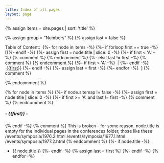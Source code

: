 ```yaml
---
title: Index of all pages
layout: page
---
```


{% assign items = site.pages | sort: 'title' %}

{% assign group = "Numbers" %}
{% assign last = false %}
<!-- String.fromCharCode(94 + i); -->
Table of Content:&nbsp;
{%- for node in items -%}
{%- if forloop.first == true -%}[{%- endif -%}
{%- assign first = node.title | slice: 0 -%}
{%- if first < 'A' -%}
{% comment %} <!-- numbers --> {% endcomment %}
{%- elsif last != first -%}
{% comment %} <!-- letters --> {% endcomment %}
{%- if first > 'A' -%}
&nbsp;|
{%- endif -%}
&nbsp;<a href="#{{first}}">{{first}}</a>
{%- endif -%}
{%- assign last = first -%}
{%- endfor -%}
&nbsp;]
{% comment %}
<!-- <h4>Numbers</h4> -->
{% endcomment %}

{% for node in items %}
{%- if node.sitemap != false -%}
{%- assign first = node.title | slice: 0 -%}
{%- if first >= 'A' and last != first -%}
{% comment %} <!-- letters --> {% endcomment %}
<a name="{{first}}"/>

##### - {{first}} - 
{% endif -%}
{% comment %}
This is broken - for some reason, node.title is empty for
the individual pages in the conferences folder, those like these
/events/symposia/1976.2.html
/events/symposia/1977.1.html
/events/symposia/1977.2.html
{% endcomment %}
{%- if node.title -%}
* <a href="{{ node.url | absolute_url }}">{{ node.title }}</a>
{%- endif -%}
{% assign last = first %}
{%- endif -%}
{% endfor -%}
